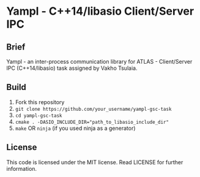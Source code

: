 Yampl - C++14/libasio Client/Server IPC
=======================================
Brief
-----
Yampl - an inter-process communication library for ATLAS - Client/Server IPC (C++14/libasio) task assigned by Vakho Tsulaia.

Build
-----
1. Fork this repository
2. `git clone https://github.com/your_username/yampl-gsc-task`
3. `cd yampl-gsc-task `
4. `cmake . -DASIO_INCLUDE_DIR="path_to_libasio_include_dir"`
5. `make` OR `ninja` (if you used ninja as a generator)

License
--------
This code is licensed under the MIT license. Read LICENSE for further information.
